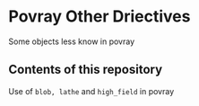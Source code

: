 # Povray Other Driectives
Some objects less know in povray

## Contents of this repository

Use of ```blob, lathe``` and ```high_field``` in povray
